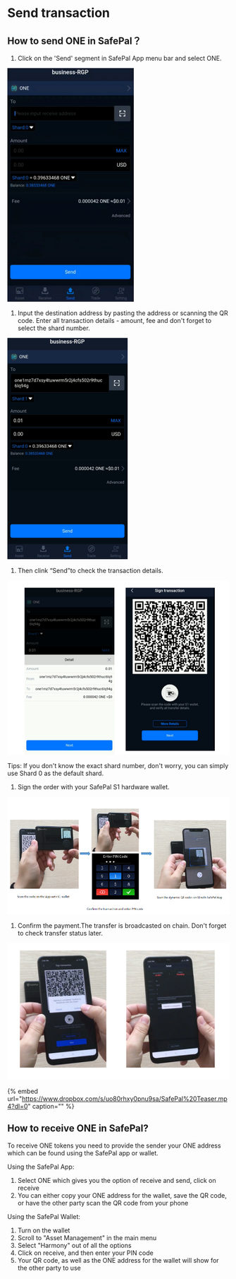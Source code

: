 # Send transaction

## How to send ONE in SafePal？

1. Click on the 'Send' segment in SafePal App menu bar and select ONE.

![](../../../../.gitbook/assets/image%20%28136%29%20%282%29%20%282%29%20%282%29%20%282%29%20%282%29%20%282%29%20%282%29.png)

1. Input the destination address by pasting the address or scanning the QR code. Enter all transaction details - amount, fee and don't forget to select the shard number.

![](../../../../.gitbook/assets/image%20%28156%29.png)

1. Then clink “Send”to check the transaction details.

![](../../../../.gitbook/assets/image%20%2843%29%20%281%29%20%281%29%20%281%29.png)

Tips: If you don't know the exact shard number, don't worry, you can simply use Shard 0 as the default shard.

1. Sign the order with your SafePal S1 hardware wallet.

![](../../../../.gitbook/assets/image%20%2884%29%20%281%29%20%281%29.png)

1. Confirm the payment.The transfer is broadcasted on chain. Don't forget to check transfer status later.

![](../../../../.gitbook/assets/image%20%28103%29%20%282%29%20%282%29%20%282%29%20%282%29%20%282%29%20%282%29%20%282%29%20%281%29.png)

{% embed url="https://www.dropbox.com/s/uo80rhxy0pnu9sa/SafePal%20Teaser.mp4?dl=0" caption="" %}

## How to receive ONE in SafePal?

To receive ONE tokens you need to provide the sender your ONE address which can be found using the SafePal app or wallet.

Using the SafePal App:

1. Select ONE which gives you the option of receive and send, click on receive 
2. You can either copy your ONE address for the wallet, save the QR code, or have the other party scan the QR code from your phone 

Using the SafePal Wallet:

1. Turn on the wallet 
2. Scroll to "Asset Management" in the main menu
3. Select "Harmony" out of all the options 
4. Click on receive, and then enter your PIN code
5. Your QR code, as well as the ONE address for the wallet will show for the other party to use

